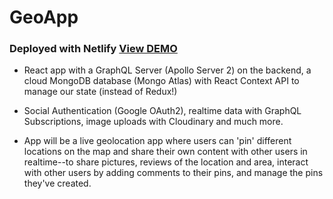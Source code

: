 # GeoApp

### Deployed with Netlify [View DEMO](https://goofy-jang-012306.netlify.com/)

- React app with a GraphQL Server (Apollo Server 2) on the backend, a cloud MongoDB database (Mongo Atlas) with React Context API to manage our state (instead of Redux!)
 
- Social Authentication (Google OAuth2), realtime data with GraphQL Subscriptions, image uploads with Cloudinary and much more.

- App will be a live geolocation app  where users can 'pin' different locations on the map and share their own content with other users in realtime--to share pictures, reviews of the location and area, interact with other users by adding comments to their pins, and manage the pins they've created.
